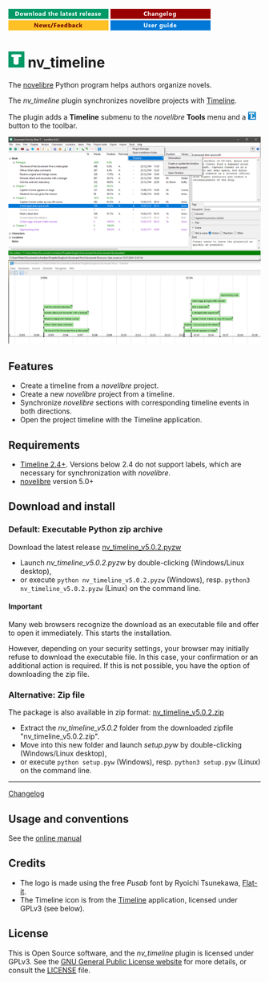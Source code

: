 [![Download the latest release](docs/img/download-button.png)](https://github.com/peter88213/nv_timeline/raw/main/dist/nv_timeline_v5.0.2.pyzw)
[![Changelog](docs/img/changelog-button.png)](docs/changelog.md)
[![News/Feedback](docs/img/news-button.png)](https://github.com/peter88213/novelibre/discussions)
[![Online help](docs/img/help-button.png)](https://peter88213.github.io/nvhelp-en/nv_timeline/)


# ![T](icons/tLogo32.png) nv_timeline

The [novelibre](https://github.com/peter88213/novelibre/) Python program helps authors organize novels.  

The *nv_timeline* plugin synchronizes novelibre projects with [Timeline](http://thetimelineproj.sourceforge.net/).

The plugin adds a **Timeline** submenu to the *novelibre* **Tools** menu and a 
![Timeline](src/icons/16/tl.png) button to the toolbar.

![Screenshot](docs/Screenshots/screen01.png)

## Features

- Create a timeline from a *novelibre* project.
- Create a new *novelibre* project from a timeline.
- Synchronize *novelibre* sections with corresponding timeline events in both directions.
- Open the project timeline with the Timeline application.

## Requirements

- [Timeline 2.4+](https://sourceforge.net/projects/thetimelineproj/). Versions below 2.4 do not support labels, which are necessary for synchronization with *novelibre*.
- [novelibre](https://github.com/peter88213/novelibre/) version 5.0+


## Download and install

### Default: Executable Python zip archive

Download the latest release [nv_timeline_v5.0.2.pyzw](https://github.com/peter88213/nv_timeline/raw/main/dist/nv_timeline_v5.0.2.pyzw)

- Launch *nv_timeline_v5.0.2.pyzw* by double-clicking (Windows/Linux desktop),
- or execute `python nv_timeline_v5.0.2.pyzw` (Windows), resp. `python3 nv_timeline_v5.0.2.pyzw` (Linux) on the command line.

#### Important

Many web browsers recognize the download as an executable file and offer to open it immediately. 
This starts the installation.

However, depending on your security settings, your browser may 
initially  refuse  to download the executable file. 
In this case, your confirmation or an additional action is required. 
If this is not possible, you have the option of downloading 
the zip file. 


### Alternative: Zip file

The package is also available in zip format: [nv_timeline_v5.0.2.zip](https://github.com/peter88213/nv_timeline/raw/main/dist/nv_timeline_v5.0.2.zip)

- Extract the *nv_timeline_v5.0.2* folder from the downloaded zipfile "nv_timeline_v5.0.2.zip".
- Move into this new folder and launch *setup.pyw* by double-clicking (Windows/Linux desktop), 
- or execute `python setup.pyw` (Windows), resp. `python3 setup.pyw` (Linux) on the command line.

---

[Changelog](docs/changelog.md)

## Usage and conventions

See the [online manual](https://peter88213.github.io/nvhelp-en/nv_timeline/)

## Credits

- The logo is made using the free *Pusab* font by Ryoichi Tsunekawa, [Flat-it](http://flat-it.com/).
- The Timeline icon is from the [Timeline](http://thetimelineproj.sourceforge.net/) application, 
  licensed under GPLv3 (see below).

## License

This is Open Source software, and the *nv_timeline* plugin is licensed under GPLv3. See the
[GNU General Public License website](https://www.gnu.org/licenses/gpl-3.0.en.html) for more
details, or consult the [LICENSE](https://github.com/peter88213/nv_timeline/blob/main/LICENSE) file.


 




